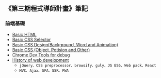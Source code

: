 ## 《第三期程式導師計畫》筆記
### 前端基礎
- [Basic HTML](https://github.com/sevensplus/Coding-Program/blob/master/Basic%20HTML.md)
- [Basic CSS Selector](https://github.com/sevensplus/Coding-Program/blob/master/Basic%20CSS%EF%BC%9A%20Selector.md)
- [Basic CSS Design(Background, Word and Animation)](https://github.com/sevensplus/Coding-Program/blob/master/Basic%20CSS%EF%BC%9A%20Design.md)
- [Basic CSS (Object, Potision and Other)](https://github.com/sevensplus/Coding-Program/blob/master/Basic%20CSS%EF%BC%9AObject%20%26%20Position.md)
- [Chrome Dev Tools for debug](https://github.com/sevensplus/Coding-Program/blob/master/Basic%20Chrome%20Dev%20Tools%20for%20debug.md)
- [History of web development](https://github.com/sevensplus/Coding-Program/blob/master/History%20of%20complicated%20tools%20and%20rules.md)
    - `jQuery、CSS preprocessor、browsify、guly、JS ES6、Web pack、React`
    - `MVC、Ajax、SPA、SSR、PWA`
